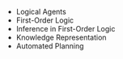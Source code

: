 - Logical Agents
- First-Order Logic
- Inference in First-Order Logic
- Knowledge Representation
- Automated Planning